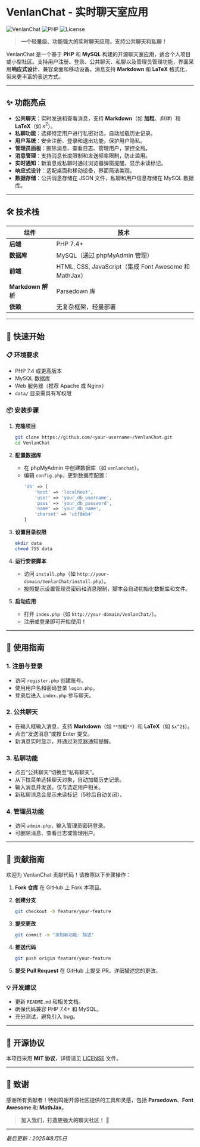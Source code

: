# VenlanChat - 实时聊天室应用

![VenlanChat](https://img.shields.io/badge/VenlanChat-v3.0-blue) ![PHP](https://img.shields.io/badge/PHP-7.4+-green) ![License](https://img.shields.io/badge/License-MIT-yellow)

> **一个轻量级、功能强大的实时聊天应用，支持公共聊天和私聊！**

VenlanChat 是一个基于 **PHP** 和 **MySQL** 构建的开源聊天室应用，适合个人项目或小型社区。支持用户注册、登录、公共聊天、私聊以及管理员管理功能，界面采用**响应式设计**，兼容桌面和移动设备。消息支持 **Markdown** 和 **LaTeX** 格式化，带来更丰富的表达方式。

---

## ✨ 功能亮点

- **公共聊天**：实时发送和查看消息，支持 **Markdown**（如 **加粗**、*斜体*）和 **LaTeX**（如 $x^2$）。
- **私聊功能**：选择特定用户进行私密对话，自动加载历史记录。
- **用户系统**：安全注册、登录和退出功能，保护用户隐私。
- **管理员面板**：删除消息、查看日志、管理用户，掌控全局。
- **消息管理**：支持消息长度限制和发送频率限制，防止滥用。
- **实时通知**：新消息或私聊时通过浏览器弹窗提醒，显示未读标记。
- **响应式设计**：适配桌面和移动设备，界面简洁美观。
- **数据存储**：公共消息存储在 JSON 文件，私聊和用户信息存储在 MySQL 数据库。

---

## 🛠️ 技术栈

| 组件       | 技术                     |
|------------|--------------------------|
| **后端**   | PHP 7.4+                |
| **数据库** | MySQL（通过 phpMyAdmin 管理） |
| **前端**   | HTML, CSS, JavaScript（集成 Font Awesome 和 MathJax） |
| **Markdown 解析** | Parsedown 库       |
| **依赖**   | 无复杂框架，轻量部署     |

---

## 🚀 快速开始

### 📋 环境要求
- PHP 7.4 或更高版本
- MySQL 数据库
- Web 服务器（推荐 Apache 或 Nginx）
- `data/` 目录需具有写权限

### 📦 安装步骤

1. **克隆项目**
   ```bash
   git clone https://github.com/<your-username>/VenlanChat.git
   cd VenlanChat
   ```

2. **配置数据库**
   - 在 phpMyAdmin 中创建数据库（如 `venlanchat`）。
   - 编辑 `config.php`，更新数据库配置：
     ```php
     'db' => [
         'host' => 'localhost',
         'user' => 'your_db_username',
         'pass' => 'your_db_password',
         'name' => 'your_db_name',
         'charset' => 'utf8mb4'
     ]
     ```

3. **设置目录权限**
   ```bash
   mkdir data
   chmod 755 data
   ```

4. **运行安装脚本**
   - 访问 `install.php`（如 `http://your-domain/VenlanChat/install.php`）。
   - 按照提示设置管理员密码和消息限制，脚本会自动初始化数据库和文件。

5. **启动应用**
   - 打开 `index.php`（如 `http://your-domain/VenlanChat/`）。
   - 注册或登录即可开始使用！

---

## 🎨 使用指南

### 1. 注册与登录
- 访问 `register.php` 创建账号。
- 使用用户名和密码登录 `login.php`。
- 登录后进入 `index.php` 参与聊天。

### 2. 公共聊天
- 在输入框输入消息，支持 **Markdown**（如 `**加粗**`）和 **LaTeX**（如 `$x^2$`）。
- 点击“发送消息”或按 Enter 提交。
- 新消息实时显示，并通过浏览器通知提醒。

### 3. 私聊功能
- 点击“公共聊天”切换至“私有聊天”。
- 从下拉菜单选择聊天对象，自动加载历史记录。
- 输入消息并发送，仅与选定用户相关。
- 新私聊消息会显示未读标记（5秒后自动关闭）。

### 4. 管理员功能
- 访问 `admin.php`，输入管理员密码登录。
- 可删除消息、查看日志或管理用户。

---

## 🤝 贡献指南

欢迎为 VenlanChat 贡献代码！请按照以下步骤操作：

1. **Fork 仓库**
   在 GitHub 上 Fork 本项目。

2. **创建分支**
   ```bash
   git checkout -b feature/your-feature
   ```

3. **提交更改**
   ```bash
   git commit -m "添加新功能: 描述"
   ```

4. **推送代码**
   ```bash
   git push origin feature/your-feature
   ```

5. **提交 Pull Request**
   在 GitHub 上提交 PR，详细描述您的更改。

### 💡 开发建议
- 更新 `README.md` 和相关文档。
- 确保代码兼容 PHP 7.4+ 和 MySQL。
- 充分测试，避免引入 bug。

---

## 📄 开源协议

本项目采用 **MIT 协议**，详情请见 [LICENSE](LICENSE) 文件。

---

## 🌟 致谢

感谢所有贡献者！特别鸣谢开源社区提供的工具和灵感，包括 **Parsedown**、**Font Awesome** 和 **MathJax**。

> **加入我们，打造更强大的聊天社区！** 🚀

---

*最后更新：2025年8月5日*
